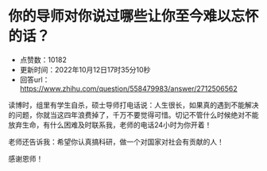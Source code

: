 # 你的导师对你说过哪些让你至今难以忘怀的话？
- 点赞数：10182
- 更新时间：2022年10月12日17时35分10秒
- 回答url：https://www.zhihu.com/question/558479983/answer/2712506562
<body>
 <p data-pid="DsOrVhCs">读博时，组里有学生自杀，硕士导师打电话说：人生很长，如果真的遇到不能解决的问题，你就当这四年浪费掉了，千万不要觉得可惜。切记不管什么时候绝对不能放弃生命，有什么困难及时联系我，老师的电话24小时为你开着！</p>
 <p data-pid="hf0h_HxC">老师还告诉我：希望你认真搞科研，做一个对国家对社会有贡献的人！</p>
 <p data-pid="JJMksmZL">感谢恩师！</p>
</body>